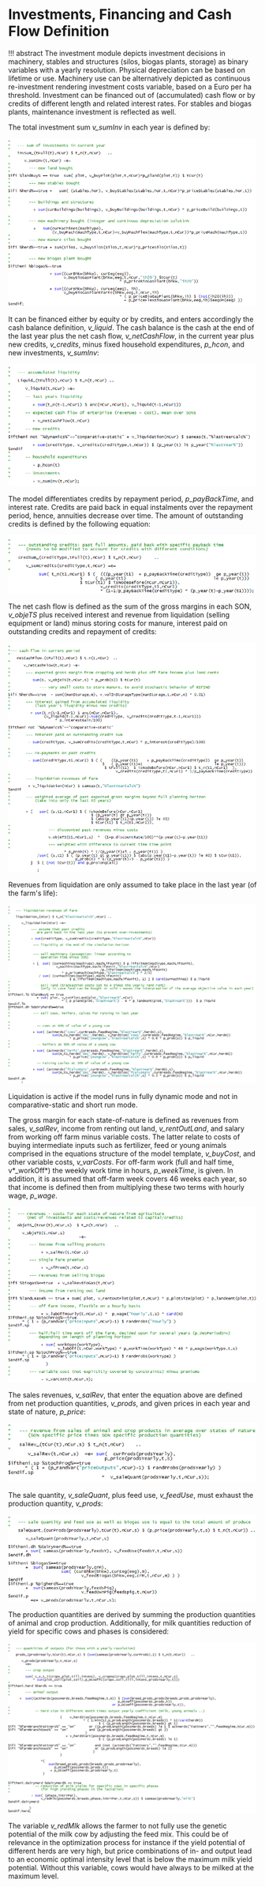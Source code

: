
# Investments, Financing and Cash Flow Definition

!!! abstract
    The investment module depicts investment decisions in machinery, stables and structures (silos, biogas plants, storage) as binary variables with a yearly resolution. Physical depreciation can be based on lifetime or use. Machinery use can be alternatively depicted as continuous re-investment rendering investment costs variable, based on a Euro per ha threshold. Investment can be financed out of (accumulated) cash flow or by credits of different length and related interest rates. For stables and biogas plants, maintenance investment is reflected as well.

The total investment sum *v\_sumInv* in each year is defined by:

![](../media/image80.png)

It can be financed either by equity or by credits, and enters
accordingly the cash balance definition, *v\_liquid*. The cash balance
is the cash at the end of the last year plus the net cash flow,
*v\_netCashFlow*, in the current year plus new credits, *v\_credits*,
minus fixed household expenditures, *p\_hcon*, and new investments,
*v\_sumInv*:

![](../media/image81.png)

The model differentiates credits by repayment period, *p\_payBackTime*,
and interest rate. Credits are paid back in equal instalments over the
repayment period, hence, annuities decrease over time. The amount of
outstanding credits is defined by the following equation:

![](../media/image82.png)

The net cash flow is defined as the sum of the gross margins in each
SON, *v\_objeTS* plus received interest and revenue from liquidation
(selling equipment or land) minus storing costs for manure, interest
paid on outstanding credits and repayment of credits:

![](../media/image83.png)

Revenues from liquidation are only assumed to take place in the last
year (of the farm's life):

![](../media/image84.png)

Liquidation is active if the model runs in fully dynamic mode and not in
comparative-static and short run mode.

The gross margin for each state-of-nature is defined as revenues from
sales, *v\_salRev*, income from renting out land, *v\_rentOutLand*, and
salary from working off farm minus variable costs. The latter relate to
costs of buying intermediate inputs such as fertilizer, feed or young
animals comprised in the equations structure of the model template,
*v\_buyCost*, and other variable costs, *v\_varCosts*. For off-farm work
(full and half time, v*\_workOff*) the weekly work time in hours,
*p\_weekTime*, is given. In addition, it is assumed that off-farm week
covers 46 weeks each year, so that income is defined then from
multiplying these two terms with hourly wage, *p\_wage*.

![](../media/image85.png)

The sales revenues, *v\_salRev*, that enter the equation above are
defined from net production quantities, *v\_prods*, and given prices in
each year and state of nature, *p\_price*:

![](../media/image86.png)

The sale quantity, *v\_saleQuant*, plus feed use, *v\_feedUse*, must
exhaust the production quantity, *v\_prods*:

![](../media/image87.png)

The production quantities are derived by summing the production
quantities of animal and crop production. Additionally, for milk
quantities reduction of yield for specific cows and phases is
considered:

![](../media/image88.png)

The variable *v\_redMlk* allows the farmer to not fully use the genetic
potential of the milk cow by adjusting the feed mix. This could be of
relevance in the optimization process for instance if the yield
potential of different herds are very high, but price combinations of
in- and output lead to an economic optimal intensity level that is below
the maximum milk yield potential. Without this variable, cows would have
always to be milked at the maximum level.

